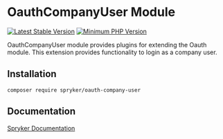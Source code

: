# OauthCompanyUser Module
[![Latest Stable Version](https://poser.pugx.org/spryker/oauth-company-user/v/stable.svg)](https://packagist.org/packages/spryker/oauth-company-user)
[![Minimum PHP Version](https://img.shields.io/badge/php-%3E%3D%207.4-8892BF.svg)](https://php.net/)

OauthCompanyUser module provides plugins for extending the Oauth module. This extension provides functionality to login as a company user.

## Installation

```
composer require spryker/oauth-company-user
```

## Documentation

[Spryker Documentation](https://docs.spryker.com)
